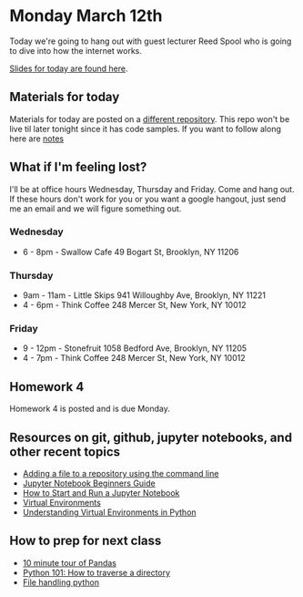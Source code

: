 # Monday March 12th
Today we're going to hang out with guest lecturer Reed Spool who is going to dive into how the internet works.

[Slides for today are found here](http://jessicagarson.com/NYU-Intro-to-Python-March-12/#/).

## Materials for today
Materials for today are posted on a [different repository](https://github.com/reedspool/lecture_internet_python/). This repo won't be live til later tonight since it has code samples. If you want to follow along here are [notes](https://docs.google.com/document/d/1PtQ1d4J6KV48VQOkB6-_MGU_Q13vWoFjBCd8czttx_Y/edit?usp=sharing)

## What if I'm feeling lost?
I'll be at office hours Wednesday, Thursday and Friday. Come and hang out. If these hours don't work for you or you want a google hangout, just send me an email and we will figure something out.

### Wednesday
- 6 - 8pm - Swallow Cafe 49 Bogart St, Brooklyn, NY 11206

### Thursday
- 9am - 11am - Little Skips 941 Willoughby Ave, Brooklyn, NY 11221
- 4 - 6pm - Think Coffee 248 Mercer St, New York, NY 10012

### Friday
- 9 - 12pm - Stonefruit 1058 Bedford Ave, Brooklyn, NY 11205
- 4 - 7pm - Think Coffee 248 Mercer St, New York, NY 10012

## Homework 4
Homework 4 is posted and is due Monday.

## Resources on git, github, jupyter notebooks, and other recent topics
- [Adding a file to a repository using the command line](https://help.github.com/articles/adding-a-file-to-a-repository-using-the-command-line/)
- [Jupyter Notebook Beginners Guide](https://jupyter-notebook-beginner-guide.readthedocs.io/en/latest/execute.html)
- [How to Start and Run a Jupyter Notebook](https://unidata.github.io/online-python-training/notebook.html)
- [Virtual Environments](https://www.youtube.com/watch?v=N5vscPTWKOk)
- [Understanding Virtual Environments in Python](https://code.tutsplus.com/tutorials/understanding-virtual-environments-in-python--cms-28272)

## How to prep for next class
- [10 minute tour of Pandas](https://vimeo.com/59324550)
- [Python 101: How to traverse a directory](https://www.blog.pythonlibrary.org/2016/01/26/python-101-how-to-traverse-a-directory/)
- [File handling python](http://www.techbeamers.com/python-file-handling-tutorial-beginners/)
